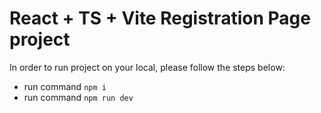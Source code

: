 # React + TS + Vite Registration Page project

In order to run project on your local, please follow the steps below:

- run command `npm i`
- run command `npm run dev`
